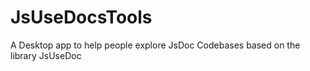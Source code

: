 # JsUseDocsTools
A Desktop app to help people explore JsDoc Codebases based on the library JsUseDoc
